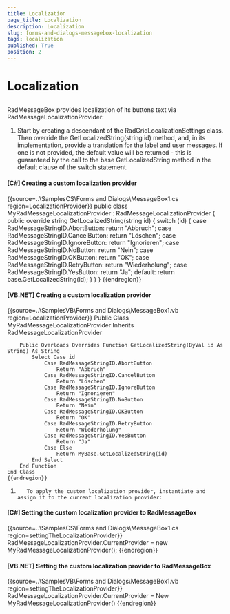 ```yaml
---
title: Localization
page_title: Localization
description: Localization
slug: forms-and-dialogs-messagebox-localization
tags: localization
published: True
position: 2
---
```


# Localization



## 

RadMessageBox provides localization of its buttons text via
RadMessageLocalizationProvider:

1. Start by creating a descendant of the RadGridLocalizationSettings
				    class. Then override the GetLocalizedString(string id) method, and, in its
				    implementation, provide a translation for the label and user messages. If
				    one is not provided, the default value will be returned - this is
				    guaranteed by the call to the base GetLocalizedString method in the default
				    clause of the switch statement. 
          	

#### __[C#] Creating a custom localization provider__

{{source=..\SamplesCS\Forms and Dialogs\MessageBox1.cs region=LocalizationProvider}}
	    public class MyRadMessageLocalizationProvider : RadMessageLocalizationProvider
	    {
	        public override string GetLocalizedString(string id)
	        {
	            switch (id)
	            {
	                case RadMessageStringID.AbortButton: return "Abbruch";
	                case RadMessageStringID.CancelButton: return "Löschen";
	                case RadMessageStringID.IgnoreButton: return "Ignorieren";
	                case RadMessageStringID.NoButton: return "Nein";
	                case RadMessageStringID.OKButton: return "OK";
	                case RadMessageStringID.RetryButton: return "Wiederholung";
	                case RadMessageStringID.YesButton: return "Ja";
	                default:
	                    return base.GetLocalizedString(id);
	            }
	        }
	    }
	{{endregion}}



#### __[VB.NET] Creating a custom localization provider__

{{source=..\SamplesVB\Forms and Dialogs\MessageBox1.vb region=LocalizationProvider}}
	Public Class MyRadMessageLocalizationProvider
	    Inherits RadMessageLocalizationProvider
	
	    Public Overloads Overrides Function GetLocalizedString(ByVal id As String) As String
	        Select Case id
	            Case RadMessageStringID.AbortButton
	                Return "Abbruch"
	            Case RadMessageStringID.CancelButton
	                Return "Löschen"
	            Case RadMessageStringID.IgnoreButton
	                Return "Ignorieren"
	            Case RadMessageStringID.NoButton
	                Return "Nein"
	            Case RadMessageStringID.OKButton
	                Return "OK"
	            Case RadMessageStringID.RetryButton
	                Return "Wiederholung"
	            Case RadMessageStringID.YesButton
	                Return "Ja"
	            Case Else
	                Return MyBase.GetLocalizedString(id)
	        End Select
	    End Function
	End Class
	{{endregion}}



1.  
          To apply the custom localization provider, instantiate and assign it to the current localization provider:
      		

#### __[C#] Setting the custom localization provider to RadMessageBox__

{{source=..\SamplesCS\Forms and Dialogs\MessageBox1.cs region=settingTheLocalizationProvider}}
	            RadMessageLocalizationProvider.CurrentProvider = new MyRadMessageLocalizationProvider();
	{{endregion}}



#### __[VB.NET] Setting the custom localization provider to RadMessageBox__

{{source=..\SamplesVB\Forms and Dialogs\MessageBox1.vb region=settingTheLocalizationProvider}}
	        RadMessageLocalizationProvider.CurrentProvider = New MyRadMessageLocalizationProvider()
	{{endregion}}


